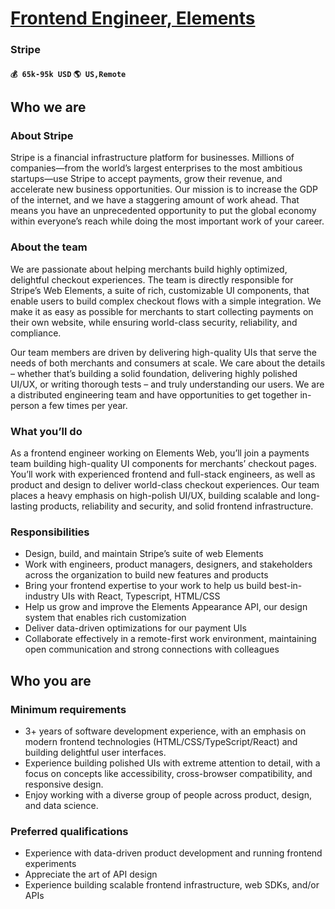 # [Frontend Engineer, Elements](https://www.remotewlb.com/apply/frontend-engineer-elements)  
### Stripe  
#### `💰 65k-95k USD` `🌎 US,Remote`  

## Who we are

### About Stripe

Stripe is a financial infrastructure platform for businesses. Millions of companies—from the world’s largest enterprises to the most ambitious startups—use Stripe to accept payments, grow their revenue, and accelerate new business opportunities. Our mission is to increase the GDP of the internet, and we have a staggering amount of work ahead. That means you have an unprecedented opportunity to put the global economy within everyone’s reach while doing the most important work of your career.

### **About the team**

We are passionate about helping merchants build highly optimized, delightful checkout experiences. The team is directly responsible for Stripe’s Web Elements, a suite of rich, customizable UI components, that enable users to build complex checkout flows with a simple integration. We make it as easy as possible for merchants to start collecting payments on their own website, while ensuring world-class security, reliability, and compliance.

Our team members are driven by delivering high-quality UIs that serve the needs of both merchants and consumers at scale. We care about the details – whether that’s building a solid foundation, delivering highly polished UI/UX, or writing thorough tests – and truly understanding our users. We are a distributed engineering team and have opportunities to get together in-person a few times per year.

### **What you’ll do**

As a frontend engineer working on Elements Web, you’ll join a payments team building high-quality UI components for merchants’ checkout pages. You’ll work with experienced frontend and full-stack engineers, as well as product and design to deliver world-class checkout experiences. Our team places a heavy emphasis on high-polish UI/UX, building scalable and long-lasting products, reliability and security, and solid frontend infrastructure.

### **Responsibilities**

  * Design, build, and maintain Stripe’s suite of web Elements
  * Work with engineers, product managers, designers, and stakeholders across the organization to build new features and products
  * Bring your frontend expertise to your work to help us build best-in-industry UIs with React, Typescript, HTML/CSS
  * Help us grow and improve the Elements Appearance API, our design system that enables rich customization
  * Deliver data-driven optimizations for our payment UIs
  * Collaborate effectively in a remote-first work environment, maintaining open communication and strong connections with colleagues

## **Who you are**

### **Minimum requirements**

  * 3+ years of software development experience, with an emphasis on modern frontend technologies (HTML/CSS/TypeScript/React) and building delightful user interfaces.
  * Experience building polished UIs with extreme attention to detail, with a focus on concepts like accessibility, cross-browser compatibility, and responsive design.
  * Enjoy working with a diverse group of people across product, design, and data science.

### **Preferred qualifications**

  * Experience with data-driven product development and running frontend experiments
  * Appreciate the art of API design
  * Experience building scalable frontend infrastructure, web SDKs, and/or APIs

